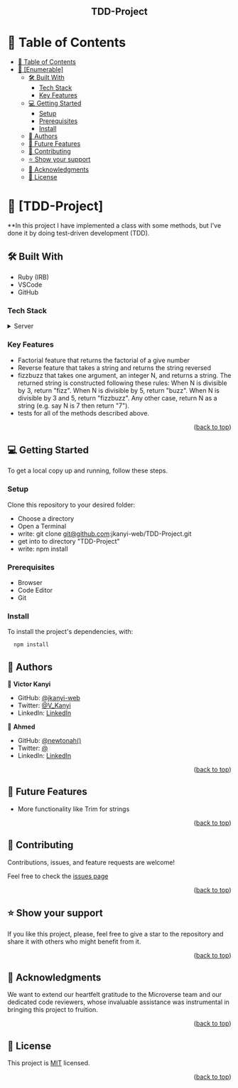 <a name="readme-top"></a>
<div align="center">
  <h2><b>TDD-Project</b></h2>
</div>

# 📗 Table of Contents

- [📗 Table of Contents](#-table-of-contents)
- [📖 \[Enumerable\] ](#-enumerable-)
  - [🛠 Built With ](#-built-with-)
    - [Tech Stack ](#tech-stack-)
    - [Key Features ](#key-features-)
  - [💻 Getting Started ](#-getting-started-)
    - [Setup](#setup)
    - [Prerequisites](#prerequisites)
    - [Install](#install)
  - [👥 Authors ](#-authors-)
  - [🔭 Future Features ](#-future-features-)
  - [🤝 Contributing ](#-contributing-)
  - [⭐️ Show your support ](#️-show-your-support-)
  - [🙏 Acknowledgments ](#-acknowledgments-)
  - [📝 License ](#-license-)



# 📖 [TDD-Project] <a name="about-project"></a>

**In this project I have implemented a class with some methods, but I've done it by doing test-driven development (TDD). 

## 🛠 Built With <a name="built-with"></a>

- Ruby (IRB)
- VSCode
- GitHub

### Tech Stack <a name="tech-stack"></a>

<details>
  <summary>Server</summary>
  <ul>
    <li><a href="https://guides.rubyonrails.org/getting_started.html">Ruby</a></li>
  </ul>
</details>


### Key Features <a name="key-features"></a>
- Factorial feature that returns the factorial of a give number
- Reverse feature that takes a string and returns the string reversed
- fizzbuzz that takes one argument, an integer N, and returns a string. The returned string is constructed following these rules:
When N is divisible by 3, return "fizz".
When N is divisible by 5, return "buzz".
When N is divisible by 3 and 5, return "fizzbuzz".
Any other case, return N as a string (e.g. say N is 7 then return "7").
- tests for all of the methods described above. 


<p align="right">(<a href="#readme-top">back to top</a>)</p>


## 💻 Getting Started <a name="getting-started"></a>

To get a local copy up and running, follow these steps.

### Setup

Clone this repository to your desired folder:

- Choose a directory
- Open a Terminal
- write: git clone git@github.com:jkanyi-web/TDD-Project.git
- get into to directory "TDD-Project"
- write: npm install

### Prerequisites
- Browser
- Code Editor
- Git

### Install

To install the project's dependencies, with:

```sh
  npm install
```

## 👥 Authors <a name="authors"></a>

👤 **Victor Kanyi**

- GitHub: [@jkanyi-web](https://github.com/jkanyi-web)
- Twitter: [@V_Kanyi](https://twitter.com/V_Kanyi)
- LinkedIn: [LinkedIn](https://linkedin.com/in/victor-kanyi)

👤 **Ahmed**

- GitHub: [@newtonah()](https://github.com/newtonah0)
- Twitter: [@]()
- LinkedIn: [LinkedIn](https://www.linkedin.com/in/ah-mh-4a0661271)
  
<p align="right">(<a href="#readme-top">back to top</a>)</p>


## 🔭 Future Features <a name="future-features"></a>
- More functionality like Trim for strings


<p align="right">(<a href="#readme-top">back to top</a>)</p>


## 🤝 Contributing <a name="contributing"></a>

Contributions, issues, and feature requests are welcome!

Feel free to check the [issues page](https://github.com/jkanyi-web/TDD-Project/issues)

<p align="right">(<a href="#readme-top">back to top</a>)</p>


## ⭐️ Show your support <a name="support"></a>

If you like this project, please, feel free to give a star to the repository and share it with others who might benefit from it.

<p align="right">(<a href="#readme-top">back to top</a>)</p>


## 🙏 Acknowledgments <a name="acknowledgements"></a>

We want to extend our heartfelt gratitude to the Microverse team and our dedicated code reviewers, whose invaluable assistance was instrumental in bringing this project to fruition.

<p align="right">(<a href="#readme-top">back to top</a>)</p>


## 📝 License <a name="license"></a>

This project is [MIT](./MIT.md) licensed.

<p align="right">(<a href="#readme-top">back to top</a>)</p>
